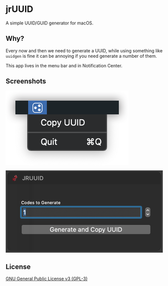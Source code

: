jrUUID
======

A simple UUID/GUID generator for macOS. 

## Why?

Every now and then we need to generate a UUID, while using something like `uuidgen` is fine it can be annoying if you need generate a number of them.

This app lives in the menu bar and in Notification Center.

## Screenshots

![](Images/Menu.png)

![](Images/Today.png)

## License

[GNU General Public License v3 (GPL-3) ](https://tldrlegal.com/license/gnu-general-public-license-v3-(gpl-3))